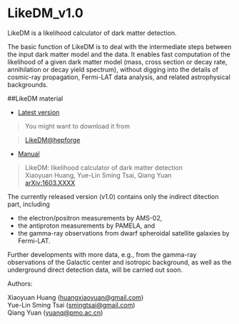 # LikeDM_v1.0

LikeDM is a likelihood calculator of dark matter detection. 

The basic function of LikeDM is 
to deal with the intermediate steps between the input dark matter model and the
data. It enables fast computation of the likelihood of a given dark matter model (mass, cross section
or decay rate, annihilation or decay yield spectrum), without digging into
the details of cosmic-ray propagation, Fermi-LAT data analysis, and related 
astrophysical backgrounds.

##LikeDM material

- [Latest version](https://github.com/LikeDM/LikeDM_v1.0)

>You might want to download it from 

>[LikeDM@hepforge](https://likedm.hepforge.org/)

- [Manual](http://arxiv.org/abs/1603.XXXX)

>LikeDM: likelihood calculator of dark matter detection   
Xiaoyuan Huang, Yue-Lin Sming Tsai, Qiang Yuan   
[arXiv:1603.XXXX](http://arxiv.org/abs/1603.XXXX)

The currently released version (v1.0) contains only the indirect ditection 
part, including

- the electron/positron measurements by AMS-02,
- the antiproton measurements by PAMELA, and 
- the gamma-ray observations from dwarf spheroidal satellite galaxies by Fermi-LAT.
 

Further developments with more data, e.g., from the gamma-ray observations of the Galactic center and isotropic background, as well as the underground direct detection data, will be carried out soon.

Authors:

Xiaoyuan Huang ([huangxiaoyuan@gmail.com](huangxiaoyuan@gmail.com))   
Yue-Lin Sming Tsai ([smingtsai@gmail.com](smingtsai@gmail.com))   
Qiang Yuan ([yuanq@pmo.ac.cn](yuanq@pmo.ac.c))
